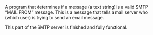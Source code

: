 A program that determines if a message (a text string) is a valid SMTP “MAIL FROM” message. This is a message that tells a mail server who (which user) is trying to send an email
message. 

This part of the SMTP server is finished and fully functional. 

